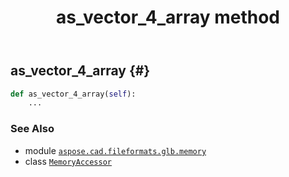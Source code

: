 ﻿---
title: as_vector_4_array method
second_title: Aspose.CAD for Python via .NET API References
description: 
type: docs
weight: 90
url: /python-net/aspose.cad.fileformats.glb.memory/memoryaccessor/as_vector_4_array/
is_root: false
---

## as_vector_4_array {#}





```python
def as_vector_4_array(self):
    ...
```





### See Also
* module [`aspose.cad.fileformats.glb.memory`](../../)
* class [`MemoryAccessor`](/cad/python-net/aspose.cad.fileformats.glb.memory/memoryaccessor)
